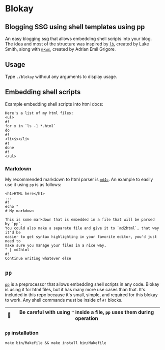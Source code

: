 # Blokay
## Blogging SSG using shell templates using pp

An easy blogging ssg that allows embedding shell scripts into your blog.
The idea and most of the structure was inspired by [`lb`][lb], created by Luke
Smith, along with [`mkws`][mkws], created by Adrian Emil Grigore.

## Usage
Type `./blokay` without any arguments to display usage.

## Embedding shell scripts

Example embedding shell scripts into html docs:
```
Here's a list of my html files:
<ul>
#!
for x in `ls -1 *.html`
do
#!
<li>$x</li>
#!
done
#!
</ul>
```

### Markdown
My recommended markdown to html parser is [`md4c`][md4c]. An example to easily
use it using `pp` is as follows:
```
<h1>HTML here</h1>
...
#!
echo "
# My markdown

This is some markdown that is embedded in a file that will be parsed by `pp`.
You could also make a separate file and give it to `md2html`, that way it'd be
easier to get syntax highlighting in your favorite editor, you'd just need to
make sure you manage your files in a nice way.
" | md2html -
#!
Continue writing whatever else
```

## `pp`
[`pp`][pp] is a preprocessor that allows embedding shell scripts in any code. Blokay
is using it for html files, but it has many more use cases than that. It's
included in this repo because it's small, simple, and required for this blokay
to work. Any shell commands must be inside of `#!` blocks.

| :memo: | Be careful with using `"` inside a file, `pp` uses them during operation |
|--------|--------------------------------------------------------------------------|


### `pp` installation
`make bin/Makefile && make install bin/Makefile`

[lb]: https://github.com/LukeSmithxyz/lb
[mkws]: https://mkws.sh/
[pp]: https://mkws.sh/pp.html
[md4c]: https://github.com/mity/md4c
